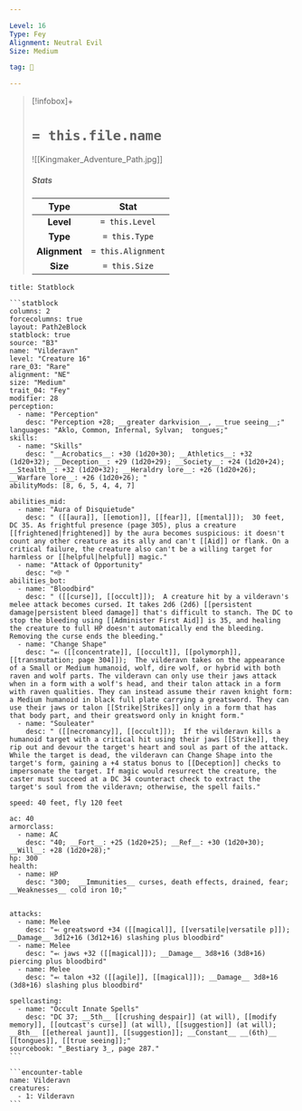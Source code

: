 ```yaml
---

Level: 16
Type: Fey
Alignment: Neutral Evil
Size: Medium

tag: 👹

---
```


> [!infobox]+
> #  `= this.file.name`
> ![[Kingmaker_Adventure_Path.jpg]]
> ##### Stats
> Type | Stat |
> :---:|:---:|
> **Level** | `= this.Level` |
> **Type** | `= this.Type` |
> **Alignment** | `= this.Alignment` |
> **Size** | `= this.Size` |



````ad-info
title: Statblock

```statblock
columns: 2
forcecolumns: true
layout: Path2eBlock
statblock: true
source: "B3"
name: "Vilderavn"
level: "Creature 16"
rare_03: "Rare"
alignment: "NE"
size: "Medium"
trait_04: "Fey"
modifier: 28
perception:
  - name: "Perception"
    desc: "Perception +28; __greater darkvision__, __true seeing__;"
languages: "Aklo, Common, Infernal, Sylvan;  tongues;"
skills:
  - name: "Skills"
    desc: "__Acrobatics__: +30 (1d20+30); __Athletics__: +32 (1d20+32); __Deception__: +29 (1d20+29); __Society__: +24 (1d20+24); __Stealth__: +32 (1d20+32); __Heraldry lore__: +26 (1d20+26); __Warfare lore__: +26 (1d20+26); "
abilityMods: [8, 6, 5, 4, 4, 7]

abilities_mid:
  - name: "Aura of Disquietude"
    desc: " ([[aura]], [[emotion]], [[fear]], [[mental]]);  30 feet, DC 35. As frightful presence (page 305), plus a creature [[frightened|frightened]] by the aura becomes suspicious: it doesn't count any other creature as its ally and can't [[Aid]] or flank. On a critical failure, the creature also can't be a willing target for harmless or [[helpful|helpful]] magic."
  - name: "Attack of Opportunity"
    desc: "⬲ "
abilities_bot:
  - name: "Bloodbird"
    desc: " ([[curse]], [[occult]]);  A creature hit by a vilderavn's melee attack becomes cursed. It takes 2d6 (2d6) [[persistent damage|persistent bleed damage]] that's difficult to stanch. The DC to stop the bleeding using [[Administer First Aid]] is 35, and healing the creature to full HP doesn't automatically end the bleeding. Removing the curse ends the bleeding."
  - name: "Change Shape"
    desc: "⬻ ([[concentrate]], [[occult]], [[polymorph]], [[transmutation; page 304]]);  The vilderavn takes on the appearance of a Small or Medium humanoid, wolf, dire wolf, or hybrid with both raven and wolf parts. The vilderavn can only use their jaws attack when in a form with a wolf's head, and their talon attack in a form with raven qualities. They can instead assume their raven knight form: a Medium humanoid in black full plate carrying a greatsword. They can use their jaws or talon [[Strike|Strikes]] only in a form that has that body part, and their greatsword only in knight form."
  - name: "Souleater"
    desc: " ([[necromancy]], [[occult]]);  If the vilderavn kills a humanoid target with a critical hit using their jaws [[Strike]], they rip out and devour the target's heart and soul as part of the attack. While the target is dead, the vilderavn can Change Shape into the target's form, gaining a +4 status bonus to [[Deception]] checks to impersonate the target. If magic would resurrect the creature, the caster must succeed at a DC 34 counteract check to extract the target's soul from the vilderavn; otherwise, the spell fails."

speed: 40 feet, fly 120 feet

ac: 40
armorclass:
  - name: AC
    desc: "40; __Fort__: +25 (1d20+25); __Ref__: +30 (1d20+30); __Will__: +28 (1d20+28);"
hp: 300
health:
  - name: HP
    desc: "300;  __Immunities__ curses, death effects, drained, fear; __Weaknesses__ cold iron 10;"


attacks:
  - name: Melee
    desc: "⬻ greatsword +34 ([[magical]], [[versatile|versatile p]]); __Damage__ 3d12+16 (3d12+16) slashing plus bloodbird"
  - name: Melee
    desc: "⬻ jaws +32 ([[magical]]); __Damage__ 3d8+16 (3d8+16) piercing plus bloodbird"
  - name: Melee
    desc: "⬻ talon +32 ([[agile]], [[magical]]); __Damage__ 3d8+16 (3d8+16) slashing plus bloodbird"

spellcasting:
  - name: "Occult Innate Spells"
    desc: "DC 37; __5th__ [[crushing despair]] (at will), [[modify memory]], [[outcast's curse]] (at will), [[suggestion]] (at will); __8th__ [[ethereal jaunt]], [[suggestion]]; __Constant__ __(6th)__ [[tongues]], [[true seeing]];"
sourcebook: "_Bestiary 3_, page 287."
```

```encounter-table
name: Vilderavn
creatures:
  - 1: Vilderavn
```

````


